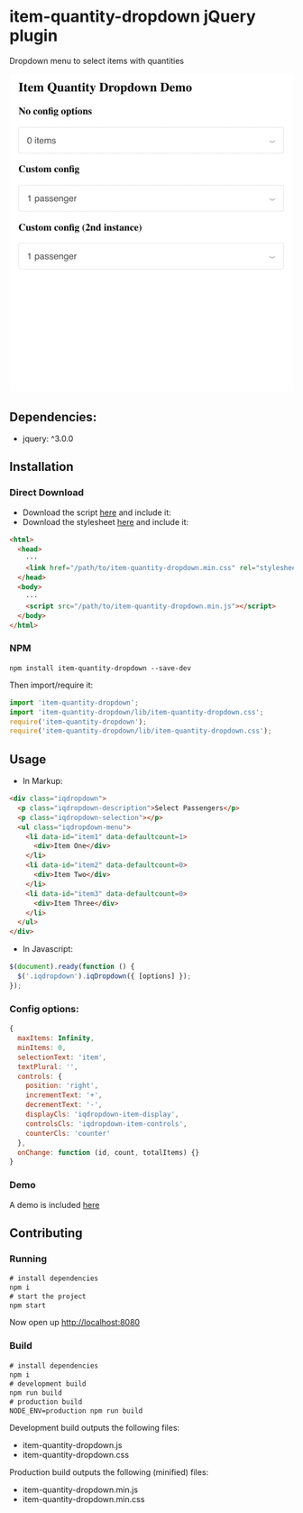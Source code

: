 # item-quantity-dropdown jQuery plugin
Dropdown menu to select items with quantities

![Demo](https://github.com/reserbus/item-quantity-dropdown/blob/master/test/demo.gif)

## Dependencies:
- jquery: ^3.0.0

## Installation
### Direct Download
- Download the script [here](https://github.com/reserbus/item-quantity-dropdown/blob/master/lib/item-quantity-dropdown.min.js) and include it:
- Download the stylesheet [here](https://github.com/reserbus/item-quantity-dropdown/blob/master/lib/item-quantity-dropdown.min.css) and include it:
```html
<html>
  <head>
    ···
    <link href="/path/to/item-quantity-dropdown.min.css" rel="stylesheet">
  </head>
  <body>
    ···
    <script src="/path/to/item-quantity-dropdown.min.js"></script>
  </body>
</html>
```

### NPM
```
npm install item-quantity-dropdown --save-dev
```

Then import/require it:
```javascript
import 'item-quantity-dropdown';
import 'item-quantity-dropdown/lib/item-quantity-dropdown.css';
require('item-quantity-dropdown');
require('item-quantity-dropdown/lib/item-quantity-dropdown.css');
```

## Usage
- In Markup:
```html
<div class="iqdropdown">
  <p class="iqdropdown-description">Select Passengers</p>
  <p class="iqdropdown-selection"></p>
  <ul class="iqdropdown-menu">
    <li data-id="item1" data-defaultcount=1>
      <div>Item One</div>
    </li>
    <li data-id="item2" data-defaultcount=0>
      <div>Item Two</div>
    </li>
    <li data-id="item3" data-defaultcount=0>
      <div>Item Three</div>
    </li>
  </ul>
</div>
```

- In Javascript:
```javascript
$(document).ready(function () {
  $('.iqdropdown').iqDropdown({ [options] });
});
```

### Config options:
```javascript
{
  maxItems: Infinity,
  minItems: 0,
  selectionText: 'item',
  textPlural: '',
  controls: {
    position: 'right',
    incrementText: '+',
    decrementText: '-',
    displayCls: 'iqdropdown-item-display',
    controlsCls: 'iqdropdown-item-controls',
    counterCls: 'counter'
  },
  onChange: function (id, count, totalItems) {}
}
```

### Demo
A demo is included [here](https://github.com/reserbus/item-quantity-dropdown/blob/master/lib/index.html)

## Contributing

### Running
```shell
# install dependencies
npm i
# start the project
npm start
```

Now open up [http://localhost:8080](http://localhost:8080)

### Build
```shell
# install dependencies
npm i
# development build
npm run build
# production build
NODE_ENV=production npm run build
```

Development build outputs the following files:
- item-quantity-dropdown.js
- item-quantity-dropdown.css

Production build outputs the following (minified) files:
- item-quantity-dropdown.min.js
- item-quantity-dropdown.min.css
